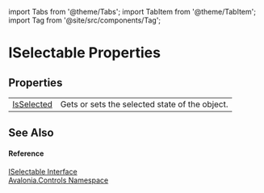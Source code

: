 import Tabs from '@theme/Tabs'; 
import TabItem from '@theme/TabItem'; 
import Tag from '@site/src/components/Tag'; 

# ISelectable Properties




## Properties
<table>
<tr>
<td><a href="P_Avalonia_Controls_ISelectable_IsSelected">IsSelected</a></td>
<td>Gets or sets the selected state of the object.</td>
</tr>
</table>

## See Also


#### Reference
<a href="T_Avalonia_Controls_ISelectable">ISelectable Interface</a>  
<a href="N_Avalonia_Controls">Avalonia.Controls Namespace</a>  
